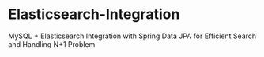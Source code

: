# Elasticsearch-Integration
MySQL + Elasticsearch Integration with Spring Data JPA for Efficient Search and Handling N+1 Problem

